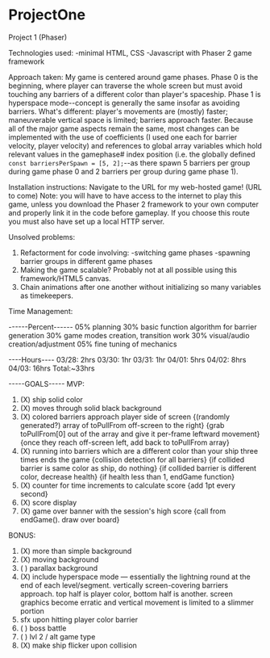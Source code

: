 # ProjectOne
Project 1 (Phaser)

Technologies used:
-minimal HTML, CSS
-Javascript with Phaser 2 game framework

Approach taken:
My game is centered around game phases. Phase 0 is the beginning, where player can traverse the whole screen but must avoid touching any barriers of a different color than player's spaceship. Phase 1 is hyperspace mode--concept is generally the same insofar as avoiding barriers. What's different: player's movements are (mostly) faster; maneuverable vertical space is limited; barriers approach faster. Because all of the major game aspects remain the same, most changes can be implemented with the use of coefficients (I used one each for barrier velocity, player velocity) and references to global array variables which hold relevant values in the gamephase# index position (i.e. the globally defined `const barriersPerSpawn = [5, 2];`--as there spawn 5 barriers per group during game phase 0 and 2 barriers per group during game phase 1).

Installation instructions:
Navigate to the URL for my web-hosted game! (URL to come)
Note: you will have to have access to the internet to play this game, unless you download the Phaser 2 framework to your own computer and properly link it in the code before gameplay. If you choose this route you must also have set up a local HTTP server.

Unsolved problems:
1. Refactorment for code involving:
    -switching game phases
    -spawning barrier groups in different game phases
2. Making the game scalable? Probably not at all possible using this framework/HTML5 canvas.
3. Chain animations after one another without initializing so many variables as timekeepers.

Time Management:

------Percent------
05% planning
30% basic function algorithm for barrier generation
30% game modes creation, transition work
30% visual/audio creation/adjustment
05% fine tuning of mechanics

----Hours----
03/28:  2hrs
03/30:  1hr
03/31:  1hr
04/01:  5hrs
04/02:  8hrs
04/03: 16hrs
Total:~33hrs



-----GOALS-----
MVP:
1. (X) ship solid color
2. (X) moves through solid black background
3. (X) colored barriers approach player side of screen
{(randomly generated?) array of toPullFrom off-screen to the right}
{grab toPullFrom[0] out of the array and give it per-frame leftward movement}
{once they reach off-screen left, add back to toPullFrom array}
4. (X) running into barriers which are a different color than your ship three times ends the game
{collision detection for all barriers}
{if collided barrier is same color as ship, do nothing}
{if collided barrier is different color, decrease health}
{if health less than 1, endGame function}
5. (X) counter for time increments to calculate score
{add 1pt every second}
6. (X) score display
7. (X) game over banner with the session's high score
{call from endGame(). draw over board}

BONUS:
1. (X) more than simple background
2. (X) moving background
3. ( ) parallax background
4. (X) include hyperspace mode ― essentially the lightning round at the end of each level/segment. vertically screen-covering barriers approach. top half is player color, bottom half is another. screen graphics become erratic and vertical movement is limited to a slimmer portion
5. sfx upon hitting player color barrier
6. ( ) boss battle
7. ( ) lvl 2 / alt game type
8. (X) make ship flicker upon collision
